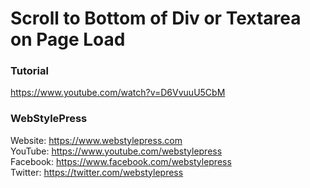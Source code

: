 # Scroll to Bottom of Div or Textarea on Page Load

### Tutorial

https://www.youtube.com/watch?v=D6VvuuU5CbM

### WebStylePress

Website: https://www.webstylepress.com<br />
YouTube: https://www.youtube.com/webstylepress<br />
Facebook: https://www.facebook.com/webstylepress<br />
Twitter: https://twitter.com/webstylepress
